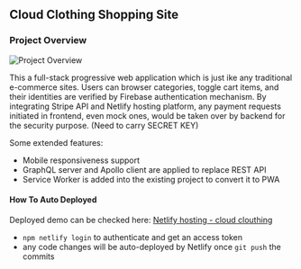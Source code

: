## Cloud Clothing Shopping Site

### Project Overview

![Project Overview](./src/assets/clothing.gif)

This a full-stack progressive web application which is just ike any traditional e-commerce sites. Users can browser categories, toggle cart items, and their identities are verified by Firebase authentication mechanism. By integrating Stripe API and Netlify hosting platform, any payment requests initiated in frontend, even mock ones, would be taken over by backend for the security purpose. (Need to carry SECRET KEY)

Some extended features:

- Mobile responsiveness support
- GraphQL server and Apollo client are applied to replace REST API
- Service Worker is added into the existing project to convert it to PWA

#### How To Auto Deployed

Deployed demo can be checked here: [Netlify hosting - cloud clouthing](https://tangerine-panda-aed6e8.netlify.app/)

- `npm netlify login` to authenticate and get an access token
- any code changes will be auto-deployed by Netlify once `git push` the commits
